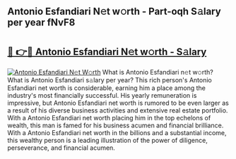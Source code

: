 ## Antonio Esfandiari N𝚎t w𝚘rth - Part-oqh S𝚊lary per year fNvF8

# <h2><a href="http://gc0exa5.nevu.top/?p=Antonio+Esfandiari">🔗 👉🔴 Antonio Esfandiari N𝚎t w𝚘rth - S𝚊lary</a></h2>

[![Antonio Esfandiari N𝚎t W𝚘rth](https://i.imgur.com/Oavwk0R.jpeg)](http://gc0exa5.nevu.top/?p=Antonio+Esfandiari)
What is Antonio Esfandiari n𝚎t w𝚘rth? What is Antonio Esfandiari s𝚊lary per year?
This rich person's Antonio Esfandiari net worth is considerable, earning him a place among the industry's most financially successful. His yearly remuneration is impressive, but Antonio Esfandiari net worth is rumored to be even larger as a result of his diverse business activities and extensive real estate portfolio. With a Antonio Esfandiari net worth placing him in the top echelons of wealth, this man is famed for his business acumen and financial brilliance. With a Antonio Esfandiari net worth in the billions and a substantial income, this wealthy person is a leading illustration of the power of diligence, perseverance, and financial acumen.
